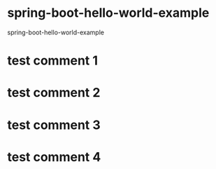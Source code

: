 # spring-boot-hello-world-example
spring-boot-hello-world-example


# test comment 1

# test comment 2

# test comment 3

# test comment 4